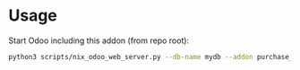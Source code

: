 # Usage

Start Odoo including this addon (from repo root):

```bash
python3 scripts/nix_odoo_web_server.py --db-name mydb --addon purchase_stock_packaging
```
